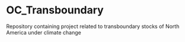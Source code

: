 # OC_Transboundary
Repository containing project related to transboundary stocks of North America under climate change
